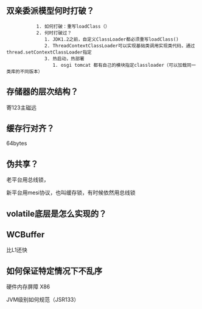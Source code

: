 ## 双亲委派模型何时打破？

               1. 如何打破：重写loadClass（）
               2. 何时打破过？
                  1. JDK1.2之前，自定义ClassLoader都必须重写loadClass()
                  2. ThreadContextClassLoader可以实现基础类调用实现类代码，通过thread.setContextClassLoader指定
                  3. 热启动，热部署
                     1. osgi tomcat 都有自己的模块指定classloader（可以加载同一类库的不同版本）
## 存储器的层次结构？

寄123主磁远

## 缓存行对齐？

64bytes

## 伪共享？

老平台用总线锁，

新平台用mesi协议，也叫缓存锁，有时候依然用总线锁

## volatile底层是怎么实现的？

## WCBuffer

比L1还快

## 如何保证特定情况下不乱序

硬件内存屏障 X86

JVM级别如何规范（JSR133）